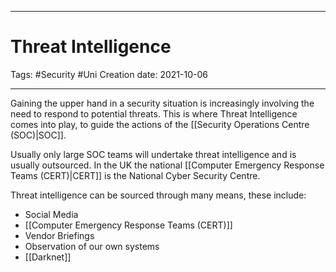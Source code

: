 -----------------------------------------------
# Threat Intelligence
Tags:  #Security #Uni 
Creation date: 2021-10-06

-----------------------------------------------

Gaining the upper hand in a security situation is increasingly involving the need to respond to potential threats. This is where Threat Intelligence comes into play, to guide the actions of the [[Security Operations Centre (SOC)|SOC]].

Usually only large SOC teams will undertake threat intelligence and is usually outsourced. In the UK the national [[Computer Emergency Response Teams (CERT)|CERT]] is the National Cyber Security Centre.

Threat intelligence can be sourced through many means, these include:

- Social Media
- [[Computer Emergency Response Teams (CERT)]]
- Vendor Briefings
- Observation of our own systems
- [[Darknet]]